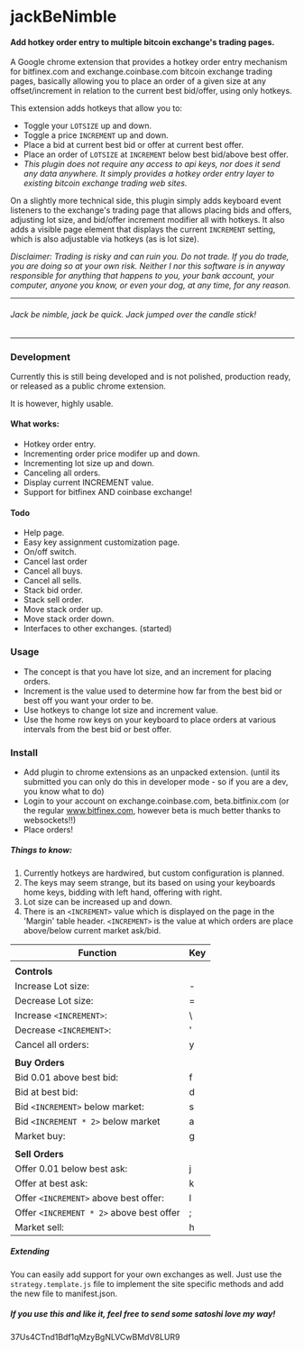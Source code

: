 # jackBeNimble

#### Add hotkey order entry to multiple bitcoin exchange's trading pages.

A Google chrome extension that provides a hotkey order entry mechanism for bitfinex.com and exchange.coinbase.com bitcoin exchange trading pages, basically allowing you to place an order of a given size at any offset/increment in relation to the current best bid/offer, using only hotkeys.

This extension adds hotkeys that allow you to:
- Toggle your `LOTSIZE` up and down.
- Toggle a price `INCREMENT` up and down.
- Place a bid at current best bid or offer at current best offer.
- Place an order of `LOTSIZE` at `INCREMENT` below best bid/above best offer.
- *This plugin does not require any access to api keys, nor does it send any data anywhere. It simply provides a hotkey order entry layer to existing bitcoin exchange trading web sites.*

On a slightly more technical side, this plugin simply adds keyboard event listeners to the exchange's trading page that allows placing bids and offers, adjusting lot size, and bid/offer increment modifier all with hotkeys. It also adds a visible page element that displays the current `INCREMENT` setting, which is also adjustable via hotkeys (as is lot size).


*Disclaimer: Trading is risky and can ruin you. Do not trade. If you do trade, you are doing so at your own risk. Neither I nor this software is in anyway responsible for anything that happens to you, your bank account, your computer, anyone you know, or even your dog,  at any time, for any reason.*

---------------
###### *Jack be nimble, jack be quick. Jack jumped over the candle stick!*
---------------

### Development

Currently this is still being developed and is not polished, production ready, or released as a public chrome extension.

It is however, highly usable.

#### What works:
- Hotkey order entry.
- Incrementing order price modifer up and down.
- Incrementing lot size up and down.
- Canceling all orders.
- Display current INCREMENT value.
- Support for bitfinex AND coinbase exchange!

#### Todo
- Help page.
- Easy key assignment customization page.
- On/off switch.
- Cancel last order
- Cancel all buys.
- Cancel all sells.
- Stack bid order.
- Stack sell order.
- Move stack order up.
- Move stack order down.
- Interfaces to other exchanges. (started)

### Usage

- The concept is that you have lot size, and an increment for placing orders.
- Increment is the value used to determine how far from the best bid or best off you want your order to be.
- Use hotkeys to change lot size and increment value.
- Use the home row keys on your keyboard to place orders at various intervals from the best bid or best offer.


### Install
- Add plugin to chrome extensions as an unpacked extension. (until its submitted you can only do this in developer mode - so if you are a dev, you know what to do)
- Login to your account on exchange.coinbase.com, beta.bitfinix.com (or the regular www.bitfinex.com, however beta is much better thanks to websockets!!)
- Place orders!

##### Things to know:
1. Currently hotkeys are hardwired, but custom configuration is planned.
2. The keys may seem strange, but its based on using your keyboards home keys, bidding with left hand, offering with right.
3. Lot size can be increased up and down.
4. There is an `<INCREMENT>` value which is displayed on the page in the 'Margin' table header. `<INCREMENT>` is the value at which orders are place above/below current market ask/bid.

| Function | Key |
| --------|----------|
|    |
| **Controls** |
| Increase Lot size: | - |
| Decrease Lot size: | = |
| Increase `<INCREMENT>`: | \ |
| Decrease `<INCREMENT>`: | ' |
| Cancel all orders: | y |
|    |
| **Buy Orders** |
| Bid 0.01 above best bid: | f |
| Bid at best bid: | d |
| Bid `<INCREMENT>` below market: | s |
| Bid `<INCREMENT * 2>` below market | a |
| Market buy: | g |
|    |
| **Sell Orders** |
| Offer 0.01 below best ask: | j |
| Offer at best ask: | k |
| Offer `<INCREMENT>` above best offer: | l |
| Offer `<INCREMENT * 2>` above best offer| ; |
| Market sell: | h |

##### Extending
  You can easily add support for your own exchanges as well.
  Just use the `strategy.template.js` file to implement the site specific methods and add the new file to manifest.json.

##### If you use this and like it, feel free to send some satoshi love my way!
37Us4CTnd1Bdf1qMzyBgNLVCwBMdV8LUR9
